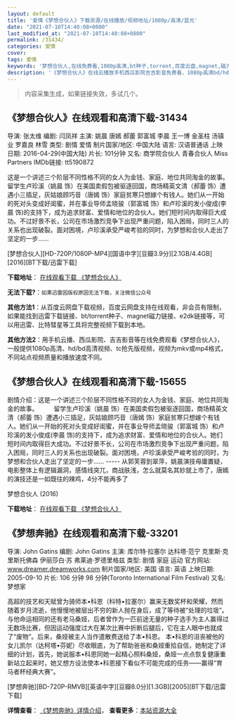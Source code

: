 ```yaml
---
layout: default
title: '爱情《梦想合伙人》下载资源/在线播放/视频地址/1080p/高清/蓝光'
date: "2021-07-10T14:40:08+0800"
last_modified_at: "2021-07-10T14:40:08+0800"
permalink: /31434/
categories: 爱情
cover:
tags: 爱情
keywords: '梦想合伙人,在线免费看,1080p高清,bt种子,torrent,百度云盘,magnet,磁力链,迅雷下载资源'
description: '《梦想合伙人》在线云播放手机西瓜影院吉吉影音免费看，1080p高清bd/hd未删减完整版和tc抢先枪版，mkv/mp4格式，附带bt/torrent种子、magnet/磁力链、百度云盘、网盘资源迅雷下载链接'
---
```


>内容采集生成，如果链接失效，多试几个。


## 《梦想合伙人》在线观看和高清下载-31434

导演: 张太维 编剧: 闫凤祥 主演: 姚晨 唐嫣 郝蕾 郭富城 李晨 王一博 金圣柱 汤镇业 罗嘉良 林雪 类型: 剧情 爱情 制片国家/地区: 中国大陆 语言: 汉语普通话 上映日期: 2016-04-29(中国大陆) 片长: 101分钟 又名: 商学院合伙人 青春合伙人 Miss Partners IMDb链接: tt5190872

这是一个讲述三个阶层不同性格不同的女人为金钱、家庭、地位共同淘金的故事。 留学生卢珍溪（姚晨 饰）在美国卖假包被驱逐回国，商场精英文清（郝蕾 饰）遭遇小三插足，灰姑娘顾巧音（唐嫣 饰）家庭贫寒只想嫁个有钱人。她们从一开始的死对头变成好闺蜜，并在事业导师孟晓骏（郭富城 饰）和卢珍溪的发小俊成(李晨 饰)的支持下，成为追求财富、爱情和地位的合伙人。她们短时间内取得巨大成功。不过好景不长，公司在市场激烈竞争下出现严重问题，陷入困局，同时三人的关系也出现破裂。面对困境，卢珍溪承受严峻考验的同时，为梦想和合伙人走出了坚定的一步……


[梦想合伙人][HD-720P/1080P-MP4][国语中字][豆瓣3.9分][2.1GB/4.4GB][2016][BT下载/迅雷下载]

**下载地址**： [在线观看下载 《梦想合伙人》](https://www.btdx8.com/torrent/miss_partners_2016.html) 


**无法下载?**：`如果迅雷因版权原因无法下载，关注微信公众号 `

**其他方法1**：从百度云网盘下载视频，百度云网盘支持在线观看，非会员有限制，如果能找到迅雷下载链接、bt/torrent种子、magnet磁力链接、e2dk链接等，可以用迅雷、比特彗星等工具将完整视频下载到本地。

**其他方法2**：用手机云播、西瓜影院、吉吉影音等在线免费观看《梦想合伙人》，一般提供1080p高清、hd/bd高清视频、tc抢先版视频，视频为mkv或mp4格式，不同站点视频质量和播放速度不同。


## 《梦想合伙人》在线观看和高清下载-15655

剧情介绍：这是一个讲述三个阶层不同性格不同的女人为金钱、家庭、地位共同淘金的故事。  　　留学生卢珍溪（姚晨 饰）在美国卖假包被驱逐回国，商场精英文清（郝蕾 饰）遭遇小三插足，灰姑娘顾巧音（唐嫣 饰）家庭贫寒只想嫁个有钱人。她们从一开始的死对头变成好闺蜜，并在事业导师孟晓骏（郭富城 饰）和卢珍溪的发小俊成(李晨 饰)的支持下，成为追求财富、爱情和地位的合伙人。她们短时间内取得巨大成功。不过好景不长，公司在市场激烈竞争下出现严重问题，陷入困局，同时三人的关系也出现破裂。面对困境，卢珍溪承受严峻考验的同时，为梦想和合伙人走出了坚定的一步…… ----- 从郭芙蓉到翠萍，姚晨演技毋庸置疑，电影整体上有逻辑漏洞，感情线突兀，商战肤浅，怎么就莫名其妙就上市了，唐嫣的演技还是一如既往的辣鸡，4分不能再多了


梦想合伙人 (2016)

**下载地址**： [在线观看下载 《梦想合伙人》](https://www.btbtdy.me/btdy/dy4482.html) 


## 《梦想奔驰》在线观看和高清下载-33201

导演: John Gatins 编剧: John Gatins 主演: 库尔特·拉塞尔 达科塔·范宁 克里斯·克里斯托佛森 伊丽莎白·苏 弗莱迪·罗德里格兹 类型: 剧情 家庭 运动 官方网站: www.dreamer.dreamworks.com 制片国家/地区: 美国 语言: 英语 上映日期: 2005-09-10 片长: 106 分钟 98 分钟(Toronto International Film Festival) 又名: 梦想家

高超的技艺和天赋曾为骑师本•科恩（科特•拉塞尔）赢来无数奖杯和荣耀，然而随着岁月流逝，他慢慢地被层出不穷的新人抛在身后，成了等待被“处理的垃圾”。与他命运相同的还有老马桑娅，后者曾作为一匹前途无量的种子选手为主人赢得过无数场比赛，但因运动强度过大在某次比赛中折断后腿后，它在主人眼中也就成了“废物”。后来，桑娅被主人当作遣散费送给了本•科恩。 本•科恩的沮丧被他的女儿凯尔（达柯塔•芬妮）尽收眼底，为了帮助爸爸和桑娅重拾自信，她制定了详细的计划，首先，她说服本•科恩同她一起精心照料桑娅，桑娅一点点恢复健康重新站立起来时，她又想方设法使本•科恩接下看似不可能完成的任务——赢得“育马者杯经典大赛”。


[梦想奔驰][BD-720P-RMVB][英语中字][豆瓣8.0分][1.3GB][2005][BT下载/迅雷下载]

**详情查看**： [《梦想奔驰》详情介绍](/movie/33201/)， **查看更多**：[本站资源大全](/movie/t/all/)

